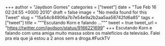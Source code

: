 
+++
author = "Jaydson Gomes"
categories = ["tweet"]
date = "Tue Feb 16 02:24:55 +0000 2010"
draft = false
image = "No media found for this Tweet"
slug = "15a54c84906a7b7e54e9a2b2aa5aa58742fd6a85"
tags = ["tweet"]
title = """Escutando Korn e falando ..."""
tweet = true
tweet_url = "https://twitter.com/jaydson/status/9166221699"
+++
Escutando Korn e falando com uma amiga muito massa sobre os malefícios da televisão. Falei pra ela que já estou a 2 anos sem a droga.#FuckTV
